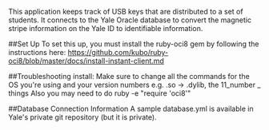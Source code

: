 This application keeps track of USB keys that are distributed to a set of students. It connects to the Yale Oracle database to convert the magnetic stripe information on the Yale ID to identifiable information.

##Set Up
To set this up, you must install the ruby-oci8 gem by following the instructions here:
https://github.com/kubo/ruby-oci8/blob/master/docs/install-instant-client.md

##Troubleshooting install: 
Make sure to change all the commands for the OS you're using and your version numbers e.g. .so -> .dylib, the 11_number _ things
Also you may need to do ruby -e "require 'oci8'"

##Database Connection Information
A sample database.yml is available in Yale's private git repository (but it is private).
